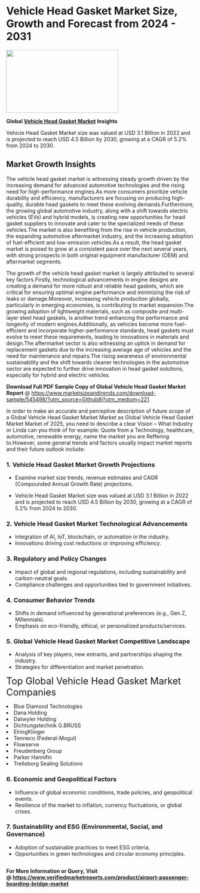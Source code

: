 <H1>Vehicle Head Gasket Market Size, Growth and Forecast from 2024 - 2031</H1><img class="aligncenter size-medium wp-image-584254" src="https://thirdeyenews.in/wp-content/uploads/2024/09/Global-Market-Research-300x168.jpeg" alt="" width="300" height="168" /><p><strong>Global&nbsp;<a href="https://www.marketsizeandtrends.com/download-sample/545498/?utm_source=Github8j?utm_medium=221">Vehicle Head Gasket Market</a> Insights</strong></p><p>Vehicle Head Gasket Market size was valued at USD 3.1 Billion in 2022 and is projected to reach USD 4.5 Billion by 2030, growing at a CAGR of 5.2% from 2024 to 2030.</p><p><h2>Market Growth Insights</h2> <p>The vehicle head gasket market is witnessing steady growth driven by the increasing demand for advanced automotive technologies and the rising need for high-performance engines.As more consumers prioritize vehicle durability and efficiency, manufacturers are focusing on producing high-quality, durable head gaskets to meet these evolving demands.Furthermore, the growing global automotive industry, along with a shift towards electric vehicles (EVs) and hybrid models, is creating new opportunities for head gasket suppliers to innovate and cater to the specialized needs of these vehicles.The market is also benefiting from the rise in vehicle production, the expanding automotive aftermarket industry, and the increasing adoption of fuel-efficient and low-emission vehicles.As a result, the head gasket market is poised to grow at a consistent pace over the next several years, with strong prospects in both original equipment manufacturer (OEM) and aftermarket segments.</p> <p>The growth of the vehicle head gasket market is largely attributed to several key factors.Firstly, technological advancements in engine designs are creating a demand for more robust and reliable head gaskets, which are critical for ensuring optimal engine performance and minimizing the risk of leaks or damage.Moreover, increasing vehicle production globally, particularly in emerging economies, is contributing to market expansion.The growing adoption of lightweight materials, such as composite and multi-layer steel head gaskets, is another trend enhancing the performance and longevity of modern engines.Additionally, as vehicles become more fuel-efficient and incorporate higher-performance standards, head gaskets must evolve to meet these requirements, leading to innovations in materials and design.The aftermarket sector is also witnessing an uptick in demand for replacement gaskets due to the increasing average age of vehicles and the need for maintenance and repairs.The rising awareness of environmental sustainability and the shift towards cleaner technologies in the automotive sector are expected to further drive innovation in head gasket solutions, especially for hybrid and electric vehicles.<p><span class=""><strong>Download Full PDF Sample Copy of Global Vehicle Head Gasket Market Report</strong> @ <a href="https://www.marketsizeandtrends.com/download-sample/545498/?utm_source=Github8j?utm_medium=221" target="_blank">https://www.marketsizeandtrends.com/download-sample/545498/?utm_source=Github8j?utm_medium=221</a></span></p><p>In order to make an accurate and perceptive description of future scope of a Global&nbsp;Vehicle Head Gasket Market Market as Global&nbsp;Vehicle Head Gasket Market Market of 2025, you need to describe a clear Vision &ndash; What Industry or Linda can you think of for example: Quote from a Technology, healthcare, automotive, renewable energy, name the market you are Reffering to.However, some general trends and factors usually impact market reports and their future outlook include:</p><h3>1.&nbsp;<strong>Vehicle Head Gasket Market Growth Projections</strong></h3><ul><li>Examine market size trends, revenue estimates and CAGR (Compounded Annual Growth Rate) projections.</li><li><p>Vehicle Head Gasket Market size was valued at USD 3.1 Billion in 2022 and is projected to reach USD 4.5 Billion by 2030, growing at a CAGR of 5.2% from 2024 to 2030.</p></li></ul><h3>2.&nbsp;<strong>Vehicle Head Gasket Market Technological Advancements</strong></h3><ul><li>Integration of AI, IoT, blockchain, or automation in the industry.</li><li>Innovations driving cost reductions or improving efficiency.</li></ul><h3>3.&nbsp;<strong>Regulatory and Policy Changes</strong></h3><ul><li>Impact of global and regional regulations, including sustainability and carbon-neutral goals.</li><li>Compliance challenges and opportunities tied to government initiatives.</li></ul><h3>4.&nbsp;<strong>Consumer Behavior Trends</strong></h3><ul><li>Shifts in demand influenced by generational preferences (e.g., Gen Z, Millennials).</li><li>Emphasis on eco-friendly, ethical, or personalized products/services.</li></ul><h3>5.&nbsp;<strong>Global Vehicle Head Gasket Market Competitive Landscape</strong></h3><ul><li>Analysis of key players, new entrants, and partnerships shaping the industry.</li><li>Strategies for differentiation and market penetration.</li></ul><p data-pm-slice="1 1 []"><span style="color: inherit; font-family: inherit; font-size: 25px;">Top Global Vehicle Head Gasket Market Companies</span></p><div class="" data-test-id=""><p><li>Blue Diamond Technologies</li><li> Dana Holding</li><li> Datwyler Holding</li><li> Dichtungstechnik G.BRUSS</li><li> ElringKlinger</li><li> Tenneco (Federal-Mogul)</li><li> Flowserve</li><li> Freudenberg Group</li><li> Parker Hannifin</li><li> Trelleborg Sealing Solutions</li></p></div><h3>6.&nbsp;<strong>Economic and Geopolitical Factors</strong></h3><ul><li>Influence of global economic conditions, trade policies, and geopolitical events.</li><li>Resilience of the market to inflation, currency fluctuations, or global crises.</li></ul><h3>7.&nbsp;<strong>Sustainability and ESG (Environmental, Social, and Governance)</strong></h3><ul><li>Adoption of sustainable practices to meet ESG criteria.</li><li>Opportunities in green technologies and circular economy principles.</li></ul><h2><strong style="font-size: 14px;">For More Information or Query, Visit @&nbsp;</strong><a style="background-color: #ffffff; font-size: 14px;" href="https://www.marketsizeandtrends.com/report/vehicle-head-gasket-market/" target="_blank">https://www.verifiedmarketreports.com/product/airport-passenger-boarding-bridge-market</a></h2>